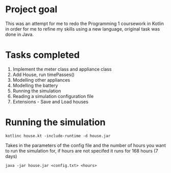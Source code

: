 # Project goal
This was an attempt for me to redo the Programming 1 coursework in Kotlin in order for me to refine my skills using a new language, original task was done in Java.

# Tasks completed
1. Implement the meter class and appliance class
2. Add House, run timePasses()
3. Modelling other appliances
4. Modelling the battery
5. Running the simulation 
6. Reading a simulation configuration file
7. Extensions - Save and Load houses

# Running the simulation
```
kotlinc house.kt -include-runtime -d house.jar
```
Takes in the parameters of the config file and the number of hours you want to run the simulation for, if hours are not specifed it runs for 168 hours (7 days)

```
java -jar house.jar <config.txt> <hours>
```

